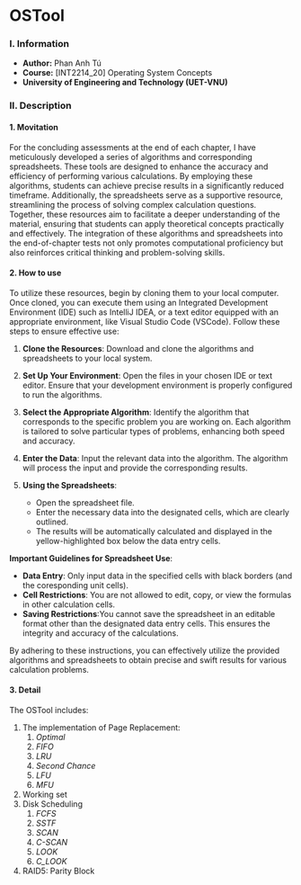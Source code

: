 # OSTool
### I. Information
- **Author:** Phan Anh Tú
- **Course:** [INT2214_20] Operating System Concepts
- **University of Engineering and Technology (UET-VNU)**

### II. Description
#### 1. Movitation
For the concluding assessments at the end of each chapter, I have meticulously developed a series of algorithms and corresponding spreadsheets. These tools are designed to enhance the accuracy and efficiency of performing various calculations. By employing these algorithms, students can achieve precise results in a significantly reduced timeframe. Additionally, the spreadsheets serve as a supportive resource, streamlining the process of solving complex calculation questions. Together, these resources aim to facilitate a deeper understanding of the material, ensuring that students can apply theoretical concepts practically and effectively. The integration of these algorithms and spreadsheets into the end-of-chapter tests not only promotes computational proficiency but also reinforces critical thinking and problem-solving skills.
#### 2. How to use
To utilize these resources, begin by cloning them to your local computer. Once cloned, you can execute them using an Integrated Development Environment (IDE) such as IntelliJ IDEA, or a text editor equipped with an appropriate environment, like Visual Studio Code (VSCode). Follow these steps to ensure effective use:

1. **Clone the Resources**: Download and clone the algorithms and spreadsheets to your local system.

2. **Set Up Your Environment**: Open the files in your chosen IDE or text editor. Ensure that your development environment is properly configured to run the algorithms.

3. **Select the Appropriate Algorithm**: Identify the algorithm that corresponds to the specific problem you are working on. Each algorithm is tailored to solve particular types of problems, enhancing both speed and accuracy.

4. **Enter the Data**: Input the relevant data into the algorithm. The algorithm will process the input and provide the corresponding results.

5. **Using the Spreadsheets**:
   - Open the spreadsheet file.
   - Enter the necessary data into the designated cells, which are clearly outlined.
   - The results will be automatically calculated and displayed in the yellow-highlighted box below the data entry cells.

**Important Guidelines for Spreadsheet Use**:

- **Data Entry**: Only input data in the specified cells with black borders (and the coresponding unit cells).
- **Cell Restrictions**: You are not allowed to edit, copy, or view the formulas in other calculation cells.
- **Saving Restrictions**:You cannot save the spreadsheet in an editable format other than the designated data entry cells. This ensures the integrity and accuracy of the calculations.

By adhering to these instructions, you can effectively utilize the provided algorithms and spreadsheets to obtain precise and swift results for various calculation problems.
#### 3. Detail
The OSTool includes:
1. The implementation of Page Replacement: 
   1. _Optimal_
   2. _FIFO_
   3. _LRU_
   4. _Second Chance_
   5. _LFU_
   6. _MFU_
2. Working set
3. Disk Scheduling
   1. _FCFS_
   2. _SSTF_
   3. _SCAN_
   4. _C-SCAN_
   5. _LOOK_
   6. _C_LOOK_
4. RAID5: Parity Block

